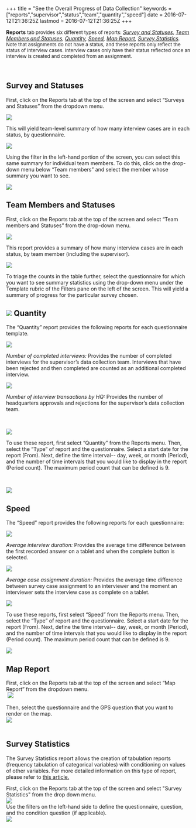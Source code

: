 +++
title = "See the Overall Progress of Data Collection"
keywords = ["reports","supervisor","status","team","quantity","speed"]
date = 2016-07-12T21:36:25Z
lastmod = 2016-07-12T21:36:25Z
+++

**Reports** <span style="font-size: 13px;">tab provides six different
types of reports: </span>[*Survey and Statuses*](#survey)<span
style="font-size: 13px;">, </span>[*Team Members and
Statuses*](#team)<span style="font-size: 13px;">,
</span>*[Quantity](#quantity),*<span
style="font-size: 13px;"> </span>*[Speed](#speed), [Map Report](#Map),
[Survey Statistics](#stat).*<span style="font-size: 13px;">  Note
that assignments do not have a status, and these reports only reflect
the status of Interview cases. Interview cases only have their status
reflected once an interview is created and completed from an assignment.
 </span>

 

<span id="survey"></span>Survey and Statuses
--------------------------------------------

First, click on the Reports tab at the top of the screen and select
“Surveys and Statuses” from the dropdown menu. 

![](/images/773006.png)

This will yield team-level summary of how many interview cases are in
each status, by questionnaire. 

  
![](/images/773004.png)

Using the filter in the left-hand portion of the screen, you can select
this same summary for individual team members. To do this, click on the
drop-down menu below “Team members” and select the member whose summary
you want to see.

  
![](/images/773005.png)

<span id="team"></span>Team Members and Statuses
------------------------------------------------

First, click on the Reports tab at the top of the screen and select
“Team members and Statuses” from the drop-down menu.

  
![](/images/773007.png)

This report provides a summary of how many interview cases are in each
status, by team member (including the supervisor). 

  
![](/images/773008.png)

To triage the counts in the table further, select the questionnaire for
which you want to see summary statistics using the drop-down menu under
the Template rubric of the Filters pane on the left of the screen. This
will yield a summary of progress for the particular survey chosen.

![](/images/773009.png)  <span id="quantity"></span>Quantity 
------------------------------------------------------------

The “Quantity” report provides the following reports for each
questionnaire template. 

  
![](/images/773010.png)

*Number of completed interviews:* Provides the number of completed
interviews for the supervisor’s data collection team. Interviews that
have been rejected and then completed are counted as an additional
completed interview. 

  
![](/images/773011.png)

*Number of interview transactions by HQ:* Provides the number of
headquarters approvals and rejections for the supervisor’s data
collection team.

 

![](/images/773012.png)

To use these report, first select “Quantity” from the Reports menu.
Then, select the “Type” of report and the questionnaire. Select a start
date for the report (From). Next, define the time interval-- day, week,
or month (Period), and the number of time intervals that you would like
to display in the report (Period count). The maximum period count that
can be defined is 9. 

 

![](/images/773013.png)

<span id="speed"></span>Speed 
------------------------------

The “Speed” report provides the following reports for each
questionnaire:  
  
![](/images/773014.png)  
  
*Average interview duration:* Provides the average time difference
between the first recorded answer on a tablet and when the complete
button is selected.  
  
![](/images/773015.png)  
  
*Average case assignment duration:* Provides the average time difference
between survey case assignment to an interviewer and the moment an
interviewer sets the interview case as complete on a tablet.  
  
![](/images/773016.png)  
  
To use these reports, first select “Speed” from the Reports menu. Then,
select the “Type” of report and the questionnaire. Select a start date
for the report (From). Next, define the time interval-- day, week, or
month (Period), and the number of time intervals that you would like to
display in the report (Period count). The maximum period count that can
be defined is 9.  
  
![](/images/773017.png)

<span id="Map"></span>Map Report 
---------------------------------

First, click on the Reports tab at the top of the screen and select “Map
Report” from the dropdown menu.  
 ![](/images/886367.png)  
  
  
Then, select the questionnaire and the GPS question that you want to
render on the map.   
![](/images/886368.png)  
 

<span id="stat"></span>Survey Statistics 
-----------------------------------------

The Survey Statistics report allows the creation of tabulation reports
(frequency tabulation of categorical variables) with conditioning on
values of other variables. For more detailed information on this type of
report, please refer to [this
article.](http://support.mysurvey.solutions/customer/en/portal/articles/2945778-report-survey-statistics?b_id=12728)   
  
First, click on the Reports tab at the top of the screen and select
"Survey Statistics" from the drop down menu.   
![](/images/886369.png)  
Use the filters on the left-hand side to define the questionnaire,
question, and the condition question (if applicable).   
![](/images/886370.png)
